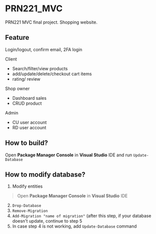 # PRN221_MVC
PRN221 MVC final project. Shopping website.
## Feature
Login/logout, confirm email, 2FA login

Client
- Search/filter/view products
- add/update/delete/checkout cart items
- rating/ review

Shop owner
- Dashboard sales
- CRUD product

Admin
- CU user account
- RD user account

## How to build?
Open **Package Manager Console** in **Visual Studio** IDE and run `Update-Database`

## How to modify database?
1. Modify entities
> Open **Package Manager Console** in **Visual Studio** IDE
2. `Drop-Database`
3. `Remove-Migration`
4. `Add-Migration "name of migration"` (after this step, if your database doesn't update, continue to step 5
5. In case step 4 is not working, add `Update-Database` command
